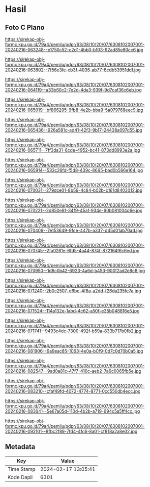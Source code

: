 # Hasil

## Foto C Plano

https://sirekap-obj-formc.kpu.go.id/79a4/pemilu/pdpr/63/08/10/20/07/6308102007001-20240216-063248--e1750c52-c2d1-4bb0-b103-92ad85e80cc6.jpg

https://sirekap-obj-formc.kpu.go.id/79a4/pemilu/pdpr/63/08/10/20/07/6308102007001-20240216-063602--7f56e3fe-cb3f-4036-ab77-8cdb53951ddf.jpg

https://sirekap-obj-formc.kpu.go.id/79a4/pemilu/pdpr/63/08/10/20/07/6308102007001-20240216-064119--a33b60c2-7e2d-4da3-939f-9d7caf36c6eb.jpg

https://sirekap-obj-formc.kpu.go.id/79a4/pemilu/pdpr/63/08/10/20/07/6308102007001-20240216-065019--bf866205-9fb8-4e2b-bba9-5a079768eec9.jpg

https://sirekap-obj-formc.kpu.go.id/79a4/pemilu/pdpr/63/08/10/20/07/6308102007001-20240216-065436--926a581c-ad41-42f3-9b17-24438a097d55.jpg

https://sirekap-obj-formc.kpu.go.id/79a4/pemilu/pdpr/63/08/10/20/07/6308102007001-20240216-065711--7ff3da31-6cde-4952-bc41-873dd8993e2a.jpg

https://sirekap-obj-formc.kpu.go.id/79a4/pemilu/pdpr/63/08/10/20/07/6308102007001-20240216-065914--533c26fd-f5d8-439c-8665-bad0b566e164.jpg

https://sirekap-obj-formc.kpu.go.id/79a4/pemilu/pdpr/63/08/10/20/07/6308102007001-20240216-070031--279dce01-8b59-4c84-b02b-c161d8403012.jpg

https://sirekap-obj-formc.kpu.go.id/79a4/pemilu/pdpr/63/08/10/20/07/6308102007001-20240216-070221--2d850e61-34f9-45af-934e-60b081004d6e.jpg

https://sirekap-obj-formc.kpu.go.id/79a4/pemilu/pdpr/63/08/10/20/07/6308102007001-20240216-070409--7e153649-9fce-447b-a337-d45d01ab70ad.jpg

https://sirekap-obj-formc.kpu.go.id/79a4/pemilu/pdpr/63/08/10/20/07/6308102007001-20240216-070745--2fa0261e-6fd5-4a44-874f-872164f6c6ed.jpg

https://sirekap-obj-formc.kpu.go.id/79a4/pemilu/pdpr/63/08/10/20/07/6308102007001-20240216-070950--1d8c0b42-6923-4a6d-b453-900f2ad2e8c8.jpg

https://sirekap-obj-formc.kpu.go.id/79a4/pemilu/pdpr/63/08/10/20/07/6308102007001-20240216-071240--2b0c2507-d6be-4f8a-a2dd-f26da235fe7a.jpg

https://sirekap-obj-formc.kpu.go.id/79a4/pemilu/pdpr/63/08/10/20/07/6308102007001-20240216-071524--114a132e-1abd-4c62-a50f-e35b048816e5.jpg

https://sirekap-obj-formc.kpu.go.id/79a4/pemilu/pdpr/63/08/10/20/07/6308102007001-20240216-071741--9493c4dc-7300-492f-b59a-833b717b0fb2.jpg

https://sirekap-obj-formc.kpu.go.id/79a4/pemilu/pdpr/63/08/10/20/07/6308102007001-20240216-081906--9a9eac85-1063-4e0a-b0f9-0d7c0d70b0a5.jpg

https://sirekap-obj-formc.kpu.go.id/79a4/pemilu/pdpr/63/08/10/20/07/6308102007001-20240216-082547--9ad0a81c-47f7-410c-aeb2-7a6c0065fb5e.jpg

https://sirekap-obj-formc.kpu.go.id/79a4/pemilu/pdpr/63/08/10/20/07/6308102007001-20240216-083210--cfaf49fd-4072-4774-8771-0cc550db4ecc.jpg

https://sirekap-obj-formc.kpu.go.id/79a4/pemilu/pdpr/63/08/10/20/07/6308102007001-20240216-083641--5e67a05d-110d-4b2b-a719-694c5a5ff4cc.jpg

https://sirekap-obj-formc.kpu.go.id/79a4/pemilu/pdpr/63/08/10/20/07/6308102007001-20240216-092101--8fbc2f89-7fd4-4fc6-8a01-cf818a2a8e02.jpg


## Metadata

| Key        | Value               |
| ---------- | ------------------- |
| Time Stamp | 2024-02-17 13:05:41 |
| Kode Dapil | 6301                |



